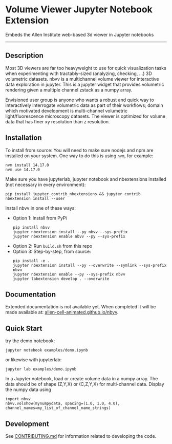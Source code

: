 # Volume Viewer Jupyter Notebook Extension

Embeds the Allen Institute web-based 3d viewer in Jupyter notebooks

---

## Description

Most 3D viewers are far too heavyweight to use for quick visualization tasks when experimenting with tractably-sized (analyzing, checking, ...) 3D volumetric datasets. nbvv is a multichannel volume viewer for interactive data exploration in jupyter. This is a jupyter widget that provides volumetric rendering given a multiple channel zstack as a numpy array.

Envisioned user group is anyone who wants a robust and quick way to interactively interrogate volumetric data as part of their workflows; domain which motivated development is multi-channel volumetric light/fluorescence microscopy datasets. The viewer is optimized for volume data that has finer xy resolution than z resolution.

## Installation

To install from source:
You will need to make sure nodejs and npm are installed on your system.
One way to do this is using `nvm`, for example:
```
nvm install 14.17.0
nvm use 14.17.0
```

Make sure you have jupyterlab, jupyter notebook and nbextensions installed (not necessary in every environment):
```
pip install jupyter_contrib_nbextensions && jupyter contrib nbextension install --user
```

Install nbvv in one of these ways:
* Option 1: Install from PyPi
    ```
    pip install nbvv
    jupyter nbextension install --py nbvv --sys-prefix
    jupyter nbextension enable nbvv --py --sys-prefix
    ```
* Option 2: Run `build.sh` from this repo
* Option 3: Step-by-step, from source:
    ```
    pip install -e .
    jupyter nbextension install --py --overwrite --symlink --sys-prefix nbvv
    jupyter nbextension enable --py --sys-prefix nbvv
    jupyter labextension develop . --overwrite
    ```

## Documentation

Extended documentation is not available yet. When completed it will be made available at: [allen-cell-animated.github.io/nbvv](https://allen-cell-animated.github.io/nbvv/index.html).

## Quick Start

try the demo notebook:
```
jupyter notebook examples/demo.ipynb
```
or likewise with jupyterlab:
```
jupyter lab examples/demo.ipynb
```

In a Jupyter notebook, load or create volume data in a numpy array.
The data should be of shape (Z,Y,X) or (C,Z,Y,X) for multi-channel data.
Display the numpy data using
```
import nbvv
nbvv.volshow(mynumpydata, spacing=(1.0, 1.0, 4.0), channel_names=my_list_of_channel_name_strings)
```

## Development

See [CONTRIBUTING.md](CONTRIBUTING.md) for information related to developing the code.
